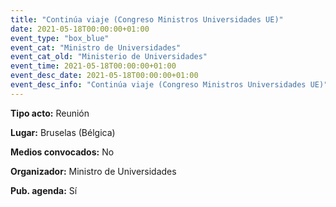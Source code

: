 ---
title: "Continúa viaje (Congreso Ministros Universidades UE)"
date: 2021-05-18T00:00:00+01:00
event_type: "box_blue" 
event_cat: "Ministro de Universidades"
event_cat_old: "Ministerio de Universidades"
event_time: 2021-05-18T00:00:00+01:00
event_desc_date: 2021-05-18T00:00:00+01:00
event_desc_info: "Continúa viaje (Congreso Ministros Universidades UE)"
---<p class="card-light list_schedule_description"><b>Tipo acto:</b> Reunión
</p><p class="card-light list_schedule_description"><b>Lugar:</b> Bruselas (Bélgica)
</p><p class="card-light list_schedule_description"><b>Medios convocados:</b> No
</p><p class="card-light list_schedule_description"><b>Organizador:</b> Ministro de Universidades </p><p class="card-light list_schedule_description"><b>Pub. agenda:</b> Sí
</p>